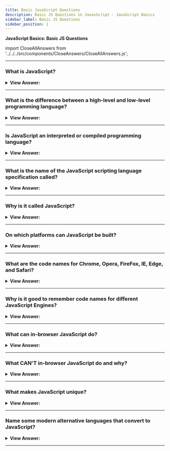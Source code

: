 ```yaml
---
title: Basic JavaScript Questions
description: Basic JS Questions in JavasScript - JavaScript Basics
sidebar_label: Basic JS Questions
sidebar_position: 1
---
```


**JavaScript Basics: Basic JS Questions**

import CloseAllAnswers from '../../../src/components/CloseAnswers/CloseAllAnswers.js';

<CloseAllAnswers />

---

### What is JavaScript?

<details className='answer'>
  <summary>
    <strong>View Answer:</strong>
  </summary>
  <div>
    <div>
      <strong>Interview Response:</strong> JavaScript is a high-level, dynamically typed, interpreted scripting language used to create interactive effects in the browser or server.<br/><br/>
    </div>

:::note

It should be noted, to maintain efficient speed in the browser, V8 translates JavaScript code into more efficient machine code instead of using an interpreter. During execution, it compiles JavaScript code into machine code using a JIT (Just-In-Time) compiler, much like SpiderMonkey or Rhino in the Mozilla browser.

:::

  </div>
</details>

---

### What is the difference between a high-level and low-level programming language?

<details>
  <summary>
    <strong>View Answer:</strong>
  </summary>
  <div>
    <div>
      <strong>Interview Response:</strong> When a high-level language gets built without requiring detailed knowledge of the underlying computer. For example, managing memory, knowing what processor is running, and keeping track of things like pointers are not necessary. High-level languages are more accessible to write and manage than low or mid-level programming languages because they are platform-independent.
    </div>
  </div>
</details>

---

### Is JavaScript an interpreted or compiled programming language?

<details>
  <summary>
    <strong>View Answer:</strong>
  </summary>
  <div>
    <div>
      <strong>Interview Response:</strong> JavaScript is an interpreted language.
    </div>
    <br />
    <div>
      <strong>Technical Response:</strong> In a compiled language, the target machine directly translates the program. The target machine does not translate the source code directly into an interpreted language. Instead, a different program, an interpreter, reads and executes the code. In simple terms: JavaScript is an interpreted language.
    </div>
  </div>
</details>

---

### What is the name of the JavaScript scripting language specification called?

<details>
  <summary>
    <strong>View Answer:</strong>
  </summary>
  <div>
    <div>
      <strong>Interview Response:</strong> ECMAScript with a reference guide named ECMA-262.
    </div>
  </div>
</details>

---

### Why is it called JavaScript?

<details>
  <summary>
    <strong>View Answer:</strong>
  </summary>
  <div>
    <div>
      <strong>Interview Response:</strong> JavaScript was initially named "Live Script," but because of the popularity of Java. It was renamed too JavaScript as a play on the notoriety of the Java programming language, but they are considerably different. JavaScript is a high-level programming language, and Java is a mid-level programming language.
      </div>
  </div>
</details>

---

### On which platforms can JavaScript be built?

<details>
  <summary>
    <strong>View Answer:</strong>
  </summary>
  <div>
    <div>
      <strong>Interview Response:</strong> JavaScript works in any environment that has a JS engine.
    </div>
    <br />
    <div>
      <strong>Technical Response:</strong> Today, JavaScript can execute not only in the browser but also on the server or any device with a unique JavaScript engine like Node.js.
    </div>
  </div>
</details>

---

### What are the code names for Chrome, Opera, FireFox, IE, Edge, and Safari?

<details>
  <summary>
    <strong>View Answer:</strong>
  </summary>
  <div>
    <div>
      <strong>Technical Response:</strong>
      <br />
      <br />
      <ol>
        <li>V8 - in Chrome and Opera</li>
        <li>Spider Monkey - in FireFox</li>
        <li>Chakra - in Internet Explorer</li>
        <li>Chakra Core - in Microsoft Edge</li>
        <li>Nitro / SquirrelFish - in Safari</li>
      </ol>
    </div>
  </div>
</details>

---

### Why is it good to remember code names for different JavaScript Engines?

<details>
  <summary>
    <strong>View Answer:</strong>
  </summary>
  <div>
    <div>
      <strong>Interview Response:</strong> It is good to remember the names of engines to ensure features work in all environments. If not, we must write a polyfill.
    </div>
    <br />
    <div>
      <strong>Technical Response:</strong> The code names are good to remember because they get used in developer articles on the internet. For instance, if "V8 supports a feature X, " it probably works in Chrome and Opera.
    </div>
  </div>
</details>

---

### What can in-browser JavaScript do?

<details>
  <summary><strong>View Answer:</strong></summary>
  <div>
  <div><strong>Interview Response:</strong> In-browser JavaScript can do everything related to a webpage like manipulation, interaction with the user, and the webserver.</div><br />
  <div><strong>Technical Response:</strong> JavaScript's capabilities get heavily influenced by the environment in which it runs. Node.js, for example, includes methods that allow JavaScript to read/write arbitrary files and make network requests.<br/><br/>In-browser JavaScript can accomplish everything related to webpage alteration, user interaction, and webserver interaction.
  </div>
  </div><br/>
 <strong>For instance, in-browser JavaScript can:</strong>

1. Modify the existing text, add HTML, and design the page.
2. Respond to user activities, such as mouse clicks, pointer movements, and keystrokes.
3. Send network requests to distant servers and download and upload files (so-called AJAX and COMET technologies).
4. Get and set cookies, ask the visitor questions, and display messages
5. Track client-side data ("local storage").

</details>

---

### What CAN'T in-browser JavaScript do and why?

<details>
  <summary>
    <strong>View Answer:</strong>
  </summary>
  <div>
    <div>
      <strong>Interview Response:</strong> JavaScript's abilities are limited to ensure a user's safety in the browser. The aim is to prevent a malicious website from accessing users' data or harming them.
    </div>
    <br />
    <div>
      <strong>Technical Response:</strong> JavaScript's capabilities in the browser are limited to safeguard the user's safety. The purpose is to prevent a malicious website from acquiring private information or inflicting data damage to users.
    </div>
    <div>
      <strong>Examples of such constraints include:</strong>
      <br />
      <br />
      <ol>
        <li>
          JavaScript permits us to read/write files directly on the hard disk, copy them, or run applications on a web page, and it does not have direct access to OS functionality.
        </li>
        <li>
        	Modern browsers allow it to interact with files. Still, access is limited and only provided if the user performs specific actions, such as "dropping" a file into a browser window or choosing it through a tag.
        </li>
        <li>
          Interacting with the camera/microphone and other devices is possible, but it requires the user's explicit consent. The JavaScript-enabled page may not secretly activate a web camera, examine its surroundings, and communicate the data.
        </li>
        <li>
          JavaScript from one page may not be able to access JavaScript from another if they are from separate sites (from a different domain, protocol, or port).
        </li>
        <li>
          JavaScript can easily connect with the server that serves the current page through the internet. However, its capacity to receive data from other sites/domains is severely limited. Although feasible, it requires explicit agreement from the remote side (represented in HTTP headers).
        </li>
      </ol>
    </div>
  </div>
</details>

---

### What makes JavaScript unique?

<details>
  <summary>
    <strong>View Answer:</strong>
  </summary>
  <div>
    <div>
      <strong>Interview Response:</strong> JavaScript is unique because it fully integrates HTML and CSS, and all major browsers support it. JavaScript is the only browser technology that combines all three of these features. That distinguishes JavaScript and explains why it is the most widely used technology for designing browser interfaces.
    </div>
    <br />
  </div>
    </details>

---

### Name some modern alternative languages that convert to JavaScript?

<details>
  <summary>
    <strong>View Answer:</strong>
  </summary>
  <div>
    <div>
      <strong>Interview Response:</strong> Some of the alternatives to JavaScript include Coffee Script, TypeScript, Flow, Brython, Dart, and Kotlin.
    </div>
    <br />
    <div>
      <strong>Technical Response:</strong> Several popular languages are trans-piled (converted) to JavaScript before running in the browser.
    </div>
    <br />
    <div>
      <strong>Examples of such languages:</strong>
      <br />
      <br />
      <ol>
        <li>
          <strong>CoffeeScript</strong> is a "syntactic sugar" for JavaScript. It introduces shorter syntax, allowing us to write more transparent and more precise code—usually, Ruby devs like it.
        </li>
        <li>
          <strong>TypeScript</strong> concentrates on adding "strict data typing" to simplify the development and support of complex systems, and Microsoft develops it.
        </li>
        <li>
          <strong>Flow</strong> also adds data typing, but differently, and Facebook developed it.
        </li>
        <li>
          <strong>Dart</strong> is a standalone language with an engine that runs in non-browser environments (like mobile apps) and converts to JavaScript—developed by Google.
        </li>
        <li>
          <strong>Brython</strong> is a Python transpiler to JavaScript that enables the writing of applications in pure Python without JavaScript.
        </li>
        <li>
          <strong>Kotlin</strong> is a modern, concise and safe programming language that can target the browser or Node.
        </li>
      </ol>
    </div>
  </div>
</details>

---
